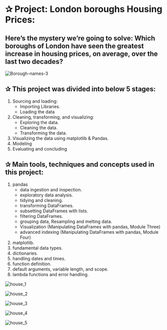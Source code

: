 # ✰ Project: London boroughs Housing Prices:
  ## Here’s the mystery we’re going to solve: Which boroughs of London have seen the greatest increase in housing prices, on average, over the last two decades?

![Borough-names-3](https://user-images.githubusercontent.com/67468718/103183599-4ec0f800-4868-11eb-8bbf-dce90bb71ec5.jpg)

## ✰ This project was divided into below 5 stages:
   1. Sourcing and loading:
      * Importing Libraries.
      * Loading the data
   2. Cleaning, transforming, and visualizing:
      * Exploring the data.
      * Cleaning the data.
      * Transforming the data.
   3. Visualizing the data using matplotlib & Pandas.
   4. Modeling
   5. Evaluating and concluding

## ✰ Main tools, techniques and concepts used in this project:
   1. pandas
      * data ingestion and inspection.
      * exploratory data analysis.
      * tidying and cleaning.
      * transforming DataFrames.
      * subsetting DataFrames with lists.
      * filtering DataFrames.
      * grouping data, Resampling and melting data.
      * Visualization (Manipulating DataFrames with pandas, Module Three)
      * advanced indexing (Manipulating DataFrames with pandas, Module Four)
   2. matplotlib.
   3. fundamental data types.
   4. dictionaries.
   5. handling dates and times.
   6. function definition.
   7. default arguments, variable length, and scope.
   8. lambda functions and error handling.
   
   
   ![house_1](https://user-images.githubusercontent.com/67468718/103185077-9e56f200-486f-11eb-8636-87fb717935bc.JPG)
   
   ![house_2](https://user-images.githubusercontent.com/67468718/103185074-9d25c500-486f-11eb-9340-cd328e76fd4c.JPG)
   
   ![house_3](https://user-images.githubusercontent.com/67468718/103185073-9bf49800-486f-11eb-8305-db1cbbb9b585.JPG)
   
   ![house_4](https://user-images.githubusercontent.com/67468718/103185071-99923e00-486f-11eb-9d7d-fc77b979361b.JPG)
   
   ![house_5](https://user-images.githubusercontent.com/67468718/103185069-9434f380-486f-11eb-92bf-a91c0afbe05f.JPG)
   
   
   
   
   
   
   
   


